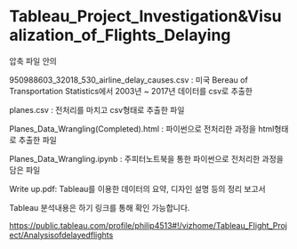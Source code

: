 # Tableau_Project_Investigation&Visualization_of_Flights_Delaying
압축 파일 안의

950988603_32018_530_airline_delay_causes.csv : 미국 Bereau of Transportation Statistics에서 2003년 ~ 2017년 데이터를 csv로 추출한 

planes.csv : 전처리를 마치고 csv형태로 추출한 파일

Planes_Data_Wrangling(Completed).html : 파이썬으로 전처리한 과정을 html형태로 추출한 파일

Planes_Data_Wrangling.ipynb : 주피터노트북을 통한 파이썬으로 전처리한 과정을 담은 파일

Write up.pdf: Tableau를 이용한 데이터의 요약, 디자인 설명 등의 정리 보고서 

Tableau 분석내용은 하기 링크를 통해 확인 가능합니다.

https://public.tableau.com/profile/philip4513#!/vizhome/Tableau_Flight_Project/Analysisofdelayedflights

